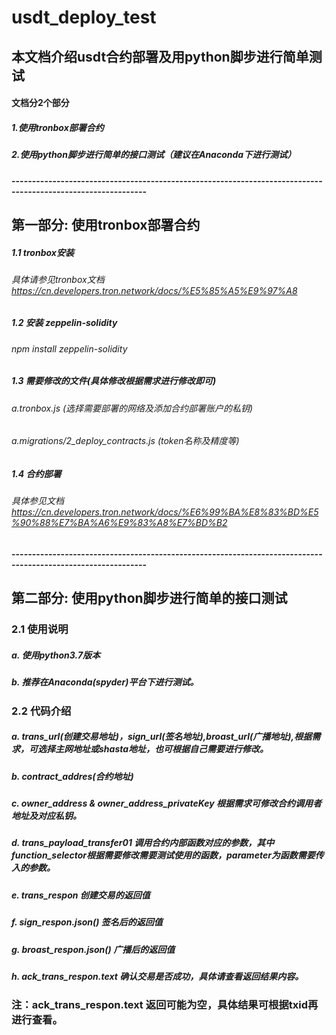 # usdt_deploy_test

## 本文档介绍usdt合约部署及用python脚步进行简单测试
#### 文档分2个部分
##### 1.使用tronbox部署合约
##### 2.使用python脚步进行简单的接口测试（建议在Anaconda下进行测试）

#### -------------------------------------------------------------------------------------------------------------
## 第一部分: 使用tronbox部署合约

##### 1.1 tronbox安装
###### 具体请参见tronbox文档   https://cn.developers.tron.network/docs/%E5%85%A5%E9%97%A8

##### 1.2 安装 zeppelin-solidity
###### npm install zeppelin-solidity

##### 1.3 需要修改的文件(具体修改根据需求进行修改即可)
######  a.tronbox.js (选择需要部署的网络及添加合约部署账户的私钥)
######  a.migrations/2_deploy_contracts.js (token名称及精度等)


##### 1.4 合约部署
###### 具体参见文档 https://cn.developers.tron.network/docs/%E6%99%BA%E8%83%BD%E5%90%88%E7%BA%A6%E9%83%A8%E7%BD%B2

#### -------------------------------------------------------------------------------------------------------------
## 第二部分: 使用python脚步进行简单的接口测试

###  2.1 使用说明
##### a. 使用python3.7版本
##### b. 推荐在Anaconda(spyder)平台下进行测试。

### 2.2 代码介绍
##### a. trans_url(创建交易地址)，sign_url(签名地址),broast_url(广播地址),根据需求，可选择主网地址或shasta地址，也可根据自己需要进行修改。
##### b. contract_addres(合约地址)
##### c. owner_address & owner_address_privateKey 根据需求可修改合约调用者地址及对应私钥。
##### d. trans_payload_transfer01 调用合约内部函数对应的参数，其中function_selector根据需要修改需要测试使用的函数，parameter为函数需要传入的参数。
##### e. trans_respon 创建交易的返回值
##### f. sign_respon.json()  签名后的返回值
##### g. broast_respon.json() 广播后的返回值
##### h. ack_trans_respon.text 确认交易是否成功，具体请查看返回结果内容。
### 注：ack_trans_respon.text 返回可能为空，具体结果可根据txid再进行查看。

